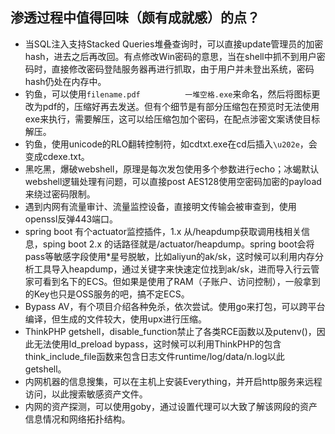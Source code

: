 ## 渗透过程中值得回味（颇有成就感）的点？

- 当SQL注入支持Stacked Queries堆叠查询时，可以直接update管理员的加密hash，进去之后再改回。有点修改Win密码的意思，当在shell中抓不到用户密码时，直接修改密码登陆服务器再进行抓取，由于用户并未登出系统，密码hash仍处在内存中。
- 钓鱼，可以使用`filename.pdf          一堆空格.exe`来命名，然后将图标更改为pdf的，压缩好再去发送。但有个细节是有部分压缩包在预览时无法使用exe来执行，需要解压，这可以给压缩包加个密码，在配点涉密文案诱使目标解压。
- 钓鱼，使用unicode的RLO翻转控制符，如cdtxt.exe在cd后插入`\u202e`，会变成cdexe.txt。
- 黑吃黑，爆破webshell，原理是每次发包使用多个参数进行echo；冰蝎默认webshell逻辑处理有问题，可以直接post AES128使用空密码加密的payload来绕过密码限制。
- 遇到内网有流量审计、流量监控设备，直接明文传输会被审查到，使用openssl反弹443端口。
- spring boot 有个actuator监控插件，1.x 从/heapdump获取调用栈相关信息，sping boot 2.x 的话路径就是/actuator/heapdump。spring boot会将pass等敏感字段使用\*星号脱敏，比如aliyun的ak/sk，这时候可以利用内存分析工具导入heapdump，通过关键字来快速定位找到ak/sk，进而导入行云管家可看到名下的ECS。但如果是使用了RAM（子账户、访问控制），一般拿到的Key也只是OSS服务的吧，搞不定ECS。
- Bypass AV，有个项目介绍各种免杀，依次尝试。使用go来打包，可以跨平台编译，但生成的文件较大，使用upx进行压缩。
- ThinkPHP getshell，disable_function禁止了各类RCE函数以及putenv()，因此无法使用ld_preload bypass，这时候可以利用ThinkPHP的包含think_include_file函数来包含日志文件runtime/log/data/n.log以此getshell。
- 内网机器的信息搜集，可以在主机上安装Everything，并开启http服务来远程访问，以此搜索敏感资产文件。
- 内网的资产探测，可以使用goby，通过设置代理可以大致了解该网段的资产信息情况和网络拓扑结构。
